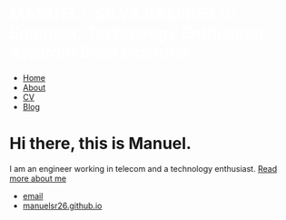 #  <span style="color:white">**MANUEL I. SILVA RAMIREZ** \n *Engineer, Technology Enthusiast, Aspirant Data Scientist* </span>


<html>
	<body>
		<nav>
    		<ul>
        		<li><a href="/">Home</a></li>
	        	<li><a href="/about">About</a></li>
        		<li><a href="/cv">CV</a></li>
        		<li><a href="/blog">Blog</a></li>
    		</ul>
		</nav>
		<div class="container">
    		<div class="blurb">
        		<h1>Hi there, this is Manuel.</h1>
				<p> I am an engineer working in telecom and a technology enthusiast. <a href="/about">Read more about me</a></p>
    		</div><!-- /.blurb -->
		</div><!-- /.container -->
		<footer>
    		<ul>
        		<li><a href="mailto:manuel.isr@outlook.com">email</a></li>
        		<li><a href="https://manuelsr26.github.io/">manuelsr26.github.io</a></li>
			</ul>
		</footer>
	</body>
</html>
